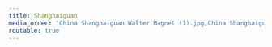 ```yaml
---
title: Shanghaiguan
media_order: 'China Shanghaiguan Walter Magnet (1).jpg,China Shanghaiguan Walter Magnet (2).jpg,China Shanghaiguan Walter Magnet (3).jpg,China Shanghaiguan Walter Magnet (4).jpg,China Shanghaiguan Walter Magnet (5).jpg,China Shanghaiguan Walter Magnet (6).jpg,China Shanghaiguan Walter Magnet (7).jpg,China Shanghaiguan Walter Magnet (8).jpg,China Shanghaiguan Walter Magnet (9).jpg,China Shanghaiguan Walter Magnet (10).jpg,China Shanghaiguan Walter Magnet (11).jpg,China Shanghaiguan Walter Magnet (12).jpg,China Shanghaiguan Walter Magnet (13).jpg,China Shanghaiguan Walter Magnet (14).jpg,China Shanghaiguan Walter Magnet (15).jpg'
routable: true
---
```


